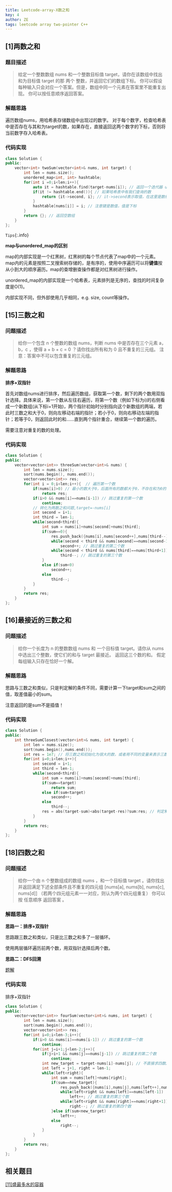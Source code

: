 ```yaml
---
title: Leetcode-array-X数之和
key: 4
author: ZE
tags: leetcode array two-pointer C++
---
```

<!--more-->

## [1]两数之和
### 题目描述
> 给定一个整数数组 nums 和一个整数目标值 target，请你在该数组中找出和为目标值 target  的那 两个 整数，并返回它们的数组下标。
> 你可以假设每种输入只会对应一个答案。但是，数组中同一个元素在答案里不能重复出现。
> 你可以按任意顺序返回答案。

### 解题思路
遍历数组nums，用哈希表存储数组中出现过的数字。
对于每个数字，检查哈希表中是否存在与其和为target的数，如果存在，直接返回这两个数字的下标，否则将当前数字存入哈希表。

### 代码实现

~~~cpp
class Solution {
public:
    vector<int> twoSum(vector<int>& nums, int target) {
        int len = nums.size();
        unordered_map<int, int> hashtable;
        for(int i =0;i<len;i++){
            auto it = hashtable.find(target-nums[i]); // 返回一个迭代器 unordered_map<int,int>::iterator
            if(it != hashtable.end()){ // 如果哈希表中有我们查询的数
                return {it->second, i}; // it->second表示取值，在这里是数组中元素的下标；it->first则表示取键，在这里是数组中元素的值。
            }
            hashtable[nums[i]] = i; // 注意键是数值，值是下标
        }
        return {}; // 返回空数组
    }
};
~~~

`Tips`{:.info}

**map与unordered_map的区别**

map的内部实现是一个红黑树，红黑树的每个节点代表了map中的一个元素。map内的元素是按照二叉搜索树存储的，是有序的，使用中序遍历可以将**键值**按从小到大的顺序遍历。map的查增删查操作都是对红黑树进行操作。

unordered_map的内部实现是一个哈希表，元素排列是无序的，查找的时间复杂度是O(1)。

内部实现不同，但外部使用几乎相同，e.g. size, count等操作。

## [15]三数之和
### 问题描述
>给你一个包含 n 个整数的数组 nums，判断 nums 中是否存在三个元素 a，b，c ，使得 a + b + c = 0 ？请你找出所有和为 0 且不重复的三元组。
>注意：答案中不可以包含重复的三元组。

### 解题思路
**排序+双指针**

首先对数组nums进行排序，然后遍历数组，获取第一个数，剩下的两个数用双指针选择。具体来说，第一个数从左往右遍历，将第一个数（例如下标为i)的右侧看成一个新数组(从下标i+1开始)，两个指针初始时分别指向这个新数组的两端，若此时三数之和大于0，则向左移动右端的指针；若小于0，则向右移动左端的指针；若等于0，则返回此时的和……直到两个指针重合，继续第一个数的遍历。

需要注意对重复的数的处理。

### 代码实现
~~~cpp
class Solution {
public:
    vector<vector<int>> threeSum(vector<int>& nums) {
        int len = nums.size();
        sort(nums.begin(), nums.end());
        vector<vector<int>> res;
        for(int i = 0;i<len;i++){  // 遍历第一个数
            if(nums[i]>0) // 最小的数大于0，后面所有的数都大于0，不存在和为0的三个数
                return res;
            if(i>0 && nums[i]==nums[i-1]) // 跳过重复的第一个数
                continue;
            // 转化为两数之和问题,target=-nums[i]
            int second = i+1; 
            int third = len-1;
            while(second<third){
                int sum = nums[i]+nums[second]+nums[third];
                if(sum==0){
                    res.push_back({nums[i],nums[second++],nums[third--]});
                    while(second < third && nums[second]==nums[second-1])
                        second++; // 跳过重复的第二个数
                    while(second < third && nums[third]==nums[third+1])
                        third--; // 跳过重复的第三个数
                }
                else if(sum<0)
                    second++;
                else
                    third--;
            }
        }
        return res;
    }
};
~~~

## [16]最接近的三数之和
### 问题描述
>给你一个长度为 n 的整数数组 nums 和 一个目标值 target。请你从 nums 中选出三个整数，使它们的和与 target 最接近。
>返回这三个数的和。
>假定每组输入只存在恰好一个解。

### 解题思路
思路与三数之和类似，只是判定解的条件不同，需要计算一下target和sum之间的值，取差值最小的sum。

注意返回的是sum不是插值！

### 代码实现
~~~cpp
class Solution {
public:
    int threeSumClosest(vector<int>& nums, int target) {
        int len = nums.size();
        sort(nums.begin(),nums.end());
        int res = 1e7; // 将三数之和初始化为很大的数，或者用不同的变量来表示三数之和跟差值
        for(int i=0;i<len;i++){
            int second = i+1;
            int third = len-1;
            while(second<third){
                int sum = nums[i]+nums[second]+nums[third];
                if(sum==target)
                    return sum;
                else if(sum<target)
                    second++;
                else
                    third--;
                res = abs(target-sum)<abs(target-res)?sum:res; // 判定解的条件
            }
        }
        return res;
    }
};
~~~

## [18]四数之和
### 问题描述
>给你一个由 n 个整数组成的数组 nums ，和一个目标值 target 。请你找出并返回满足下述全部条件且不重复的四元组 [nums[a], nums[b], nums[c], nums[d]] （若两个四元组元素一一对应，则认为两个四元组重复）
> 你可以按 任意顺序 返回答案 。

### 解题思路
**思路一：排序+双指针**

思路跟三数之和类似，只是比三数之和多了一层循环。

使用两层循环遍历前两个数，用双指针选择后两个数。

**思路二：DFS回溯**

[题解](https://leetcode.cn/problems/4sum/solution/mei-kan-dao-ji-ge-hui-su-de-ti-jie-na-wo-lai-xie-y/)

### 代码实现
排序+双指针

~~~cpp
class Solution {
public:
    vector<vector<int>> fourSum(vector<int>& nums, int target) {
        int len = nums.size();
        sort(nums.begin(),nums.end());
        vector<vector<int>> res;
        for(int i=0;i<len-3;i++){
            if(i>0 && nums[i]==nums[i-1]) // 跳过重复的第一个数
                continue;
            for(int j=i+1;j<len-2;j++){
                if(j>i+1 && nums[j]==nums[j-1]) // 跳过重复的第二个数
                    continue;
                int new_target = target-nums[i]-nums[j]; // 不直接求四数之和，避免溢出
                int left = j+1, right = len-1;
                while(left<right){
                    int sum = nums[left]+nums[right];
                    if(sum==new_target){
                        res.push_back({nums[i],nums[j],nums[left++],nums[right--]});
                        while(left<right && nums[left]==nums[left-1]) 
                            left++; // 跳过重复的第三个数
                        while(left<right && nums[right]==nums[right+1])
                            right--; // 跳过重复的第四个数
                    }else if(sum<new_target)
                        left++;
                    else
                        right--;
                }
            }
        }
        return res;
    }
};
~~~

## 相关题目
[[11]盛最多水的容器](https://leetcode.cn/problems/container-with-most-water/)